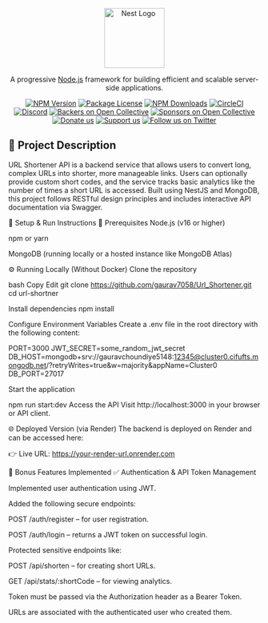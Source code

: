 
<p align="center">
  <a href="http://nestjs.com/" target="blank"><img src="https://nestjs.com/img/logo-small.svg" width="120" alt="Nest Logo" /></a>
</p>

[circleci-image]: https://img.shields.io/circleci/build/github/nestjs/nest/master?token=abc123def456
[circleci-url]: https://circleci.com/gh/nestjs/nest

  <p align="center">A progressive <a href="http://nodejs.org" target="_blank">Node.js</a> framework for building efficient and scalable server-side applications.</p>
    <p align="center">
<a href="https://www.npmjs.com/~nestjscore" target="_blank"><img src="https://img.shields.io/npm/v/@nestjs/core.svg" alt="NPM Version" /></a>
<a href="https://www.npmjs.com/~nestjscore" target="_blank"><img src="https://img.shields.io/npm/l/@nestjs/core.svg" alt="Package License" /></a>
<a href="https://www.npmjs.com/~nestjscore" target="_blank"><img src="https://img.shields.io/npm/dm/@nestjs/common.svg" alt="NPM Downloads" /></a>
<a href="https://circleci.com/gh/nestjs/nest" target="_blank"><img src="https://img.shields.io/circleci/build/github/nestjs/nest/master" alt="CircleCI" /></a>
<a href="https://discord.gg/G7Qnnhy" target="_blank"><img src="https://img.shields.io/badge/discord-online-brightgreen.svg" alt="Discord"/></a>
<a href="https://opencollective.com/nest#backer" target="_blank"><img src="https://opencollective.com/nest/backers/badge.svg" alt="Backers on Open Collective" /></a>
<a href="https://opencollective.com/nest#sponsor" target="_blank"><img src="https://opencollective.com/nest/sponsors/badge.svg" alt="Sponsors on Open Collective" /></a>
  <a href="https://paypal.me/kamilmysliwiec" target="_blank"><img src="https://img.shields.io/badge/Donate-PayPal-ff3f59.svg" alt="Donate us"/></a>
    <a href="https://opencollective.com/nest#sponsor"  target="_blank"><img src="https://img.shields.io/badge/Support%20us-Open%20Collective-41B883.svg" alt="Support us"></a>
  <a href="https://twitter.com/nestframework" target="_blank"><img src="https://img.shields.io/twitter/follow/nestframework.svg?style=social&label=Follow" alt="Follow us on Twitter"></a>
</p>
  <!--[![Backers on Open Collective](https://opencollective.com/nest/backers/badge.svg)](https://opencollective.com/nest#backer)
  [![Sponsors on Open Collective](https://opencollective.com/nest/sponsors/badge.svg)](https://opencollective.com/nest#sponsor)-->



## 📄 Project Description

URL Shortener API is a backend service that allows users to convert long, complex URLs into shorter, more manageable links. Users can optionally provide custom short codes, and the service tracks basic analytics like the number of times a short URL is accessed. Built using NestJS and MongoDB, this project follows RESTful design principles and includes interactive API documentation via Swagger.



🚀 Setup & Run Instructions
🔧 Prerequisites
Node.js (v16 or higher)

npm or yarn

MongoDB (running locally or a hosted instance like MongoDB Atlas)

⚙️ Running Locally (Without Docker)
Clone the repository

bash
Copy
Edit
git clone https://github.com/gaurav7058/Url_Shortener.git
cd url-shortner

Install dependencies
npm install

Configure Environment Variables
Create a .env file in the root directory with the following content:

PORT=3000
JWT_SECRET=some_random_jwt_secret
DB_HOST=mongodb+srv://gauravchoundiye5148:12345@cluster0.cifufts.mongodb.net/?retryWrites=true&w=majority&appName=Cluster0
DB_PORT=27017

Start the application

npm run start:dev
Access the API
Visit http://localhost:3000 in your browser or API client.

🌐 Deployed Version (via Render)
The backend is deployed on Render and can be accessed here:

👉 Live URL: https://your-render-url.onrender.com 

🏅 Bonus Features Implemented
✅ Authentication & API Token Management

Implemented user authentication using JWT.

Added the following secure endpoints:

POST /auth/register – for user registration.

POST /auth/login – returns a JWT token on successful login.

Protected sensitive endpoints like:

POST /api/shorten – for creating short URLs.

GET /api/stats/:shortCode – for viewing analytics.

Token must be passed via the Authorization header as a Bearer Token.

URLs are associated with the authenticated user who created them.